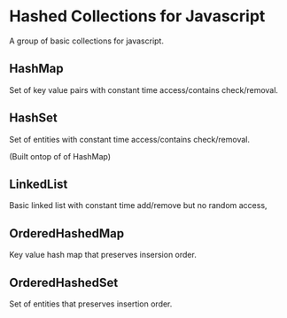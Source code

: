# Hashed Collections for Javascript

A group of basic collections for javascript.

## HashMap

Set of key value pairs with constant time access/contains check/removal.

## HashSet

Set of entities with constant time access/contains check/removal.

(Built ontop of of HashMap)

## LinkedList

Basic linked list with constant time add/remove but no random access,

## OrderedHashedMap

Key value hash map that preserves insersion order.

## OrderedHashedSet

Set of entities that preserves insertion order.

